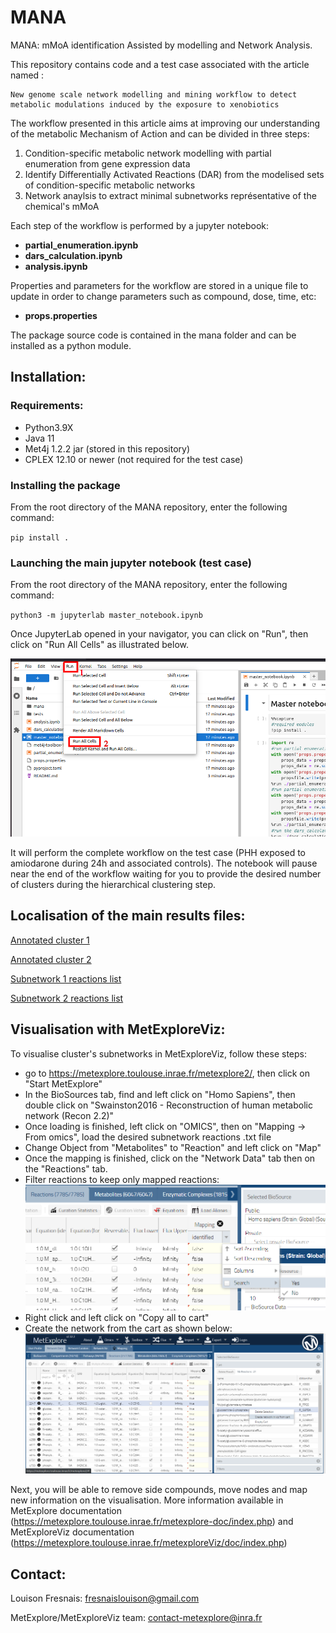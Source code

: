 # MANA
MANA: mMoA identification Assisted by modelling and Network Analysis.

This repository contains code and a test case associated with the article named : 

    New genome scale network modelling and mining workflow to detect metabolic modulations induced by the exposure to xenobiotics

The workflow presented in this article aims at improving our understanding of the metabolic Mechanism of Action and can be divided in three steps:
1. Condition-specific metabolic network modelling with partial enumeration from gene expression data
2. Identify Differentially Activated Reactions (DAR) from the modelised sets of condition-specific metabolic networks
3. Network anaylsis to extract minimal subnetworks représentative of the chemical's mMoA

Each step of the workflow is performed by a jupyter notebook:
* **partial_enumeration.ipynb**
* **dars_calculation.ipynb**
* **analysis.ipynb**

Properties and parameters for the workflow are stored in a unique file to update in order to change parameters such as compound, dose, time, etc:
* **props.properties**

The package source code is contained in the mana folder and can be installed as a python module.
## Installation:
### Requirements:

* Python3.9X
* Java 11
* Met4j 1.2.2 jar (stored in this repository)
* CPLEX 12.10 or newer (not required for the test case)

### Installing the package

From the root directory of the MANA repository, enter the following command:

<code>pip install .</code>

### Launching the main jupyter notebook (test case)

From the root directory of the MANA repository, enter the following command:

<code>python3 -m jupyterlab master_notebook.ipynb</code>

Once JupyterLab opened in your navigator, you can click on "Run", then click on "Run All Cells" as illustrated below.

![Alt text](readme_figures/jupyterlab_interface_example.png)

It will perform the complete workflow on the test case (PHH exposed to amiodarone during 24h and associated controls).
The notebook will pause near the end of the workflow waiting for you to provide the desired number of clusters during the hierarchical clustering step.

## Localisation of the main results files:

[Annotated cluster 1](tests/analysis/clusters_annotation_tables/amiodarone_24_hr_extracellexclude_cluster1_table.xlsx)

[Annotated cluster 2](tests/analysis/clusters_annotation_tables/amiodarone_24_hr_extracellexclude_cluster2_table.xlsx)

[Subnetwork 1 reactions list](tests/analysis/subnetwork_reactions/amiodarone_24_hr_extracellexclude_cluster1_undirected_r2_noisecond_extracell.txt)

[Subnetwork 2 reactions list](tests/analysis/subnetwork_reactions/amiodarone_24_hr_extracellexclude_cluster2_undirected_r2_noisecond_extracell.txt)

## Visualisation with MetExploreViz:

To visualise cluster's subnetworks in MetExploreViz, follow these steps:
* go to https://metexplore.toulouse.inrae.fr/metexplore2/, then click on "Start MetExplore"
* In the BioSources tab, find and left click on "Homo Sapiens", then double click on "Swainston2016 - Reconstruction of human metabolic network (Recon 2.2)"
* Once loading is finished, left click on "OMICS", then on "Mapping -> From omics", load the desired subnetwork reactions .txt file
* Change Object from "Metabolites" to "Reaction" and left click on "Map"
* Once the mapping is finished, click on the "Network Data" tab then on the "Reactions" tab.
* Filter reactions to keep only mapped reactions:
    ![Alt text](readme_figures/filter_reactions.png)
* Right click and left click on "Copy all to cart"
* Create the network from the cart as shown below:
    ![Alt text](readme_figures/graph_from_cart.png)

Next, you will be able to remove side compounds, move nodes and map new information on the visualisation.
More information available in MetExplore documentation (https://metexplore.toulouse.inrae.fr/metexplore-doc/index.php) and MetExploreViz documentation (https://metexplore.toulouse.inrae.fr/metexploreViz/doc/index.php)

## Contact:
Louison Fresnais: fresnaislouison@gmail.com

MetExplore/MetExploreViz team: contact-metexplore@inra.fr